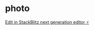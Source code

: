 # photo

[Edit in StackBlitz next generation editor ⚡️](https://stackblitz.com/~/github.com/qwyuvan6/photo)